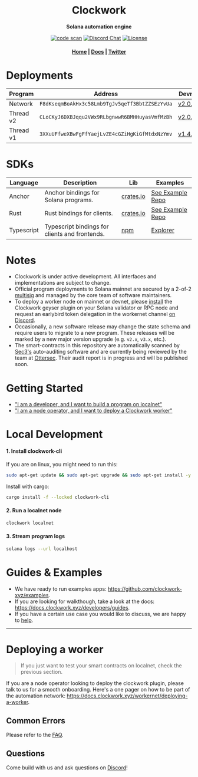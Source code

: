 <div align="center">
  <h1>Clockwork</h1>

  <p>
    <strong>Solana automation engine</strong>
  </p>

  <p>
    <a href="https://github.com/clockwork-xyz/clockwork/actions/workflows/code-scan.yaml"><img alt="code scan" src="https://github.com/clockwork-xyz/clockwork/actions/workflows/code-scan.yaml/badge.svg?branch=main" /></a>
    <a href="https://discord.com/channels/889725689543143425"><img alt="Discord Chat" src="https://img.shields.io/discord/889725689543143425?color=blueviolet" /></a>
    <a href="https://www.gnu.org/licenses/agpl-3.0.en.html"><img alt="License" src="https://img.shields.io/github/license/clockwork-xyz/clockwork?color=turquoise" /></a>
  </p>

  <h4>
    <a href="https://clockwork.xyz/">Home</a>
    <span> | </span>
    <a href="https://docs.clockwork.xyz">Docs</a>
    <span> | </span>
    <a href="https://twitter.com/clockwork_xyz">Twitter</a>
  </h4>
</div>

# Deployments

| Program | Address| Devnet | Mainnet |
| ------- | ------ | ------ | ------- |
| Network | `F8dKseqmBoAkHx3c58Lmb9TgJv5qeTf3BbtZZSEzYvUa` | [v2.0.15](https://explorer.solana.com/address/F8dKseqmBoAkHx3c58Lmb9TgJv5qeTf3BbtZZSEzYvUa) | [v2.0.0](https://explorer.solana.com/address/F8dKseqmBoAkHx3c58Lmb9TgJv5qeTf3BbtZZSEzYvUa) |
| Thread v2 | `CLoCKyJ6DXBJqqu2VWx9RLbgnwwR6BMHHuyasVmfMzBh` | [v2.0.18](https://explorer.solana.com/address/CLoCKyJ6DXBJqqu2VWx9RLbgnwwR6BMHHuyasVmfMzBh?cluster=devnet) | [v2.0.17](https://explorer.solana.com/address/CLoCKyJ6DXBJqqu2VWx9RLbgnwwR6BMHHuyasVmfMzBh) |
| Thread v1 | `3XXuUFfweXBwFgFfYaejLvZE4cGZiHgKiGfMtdxNzYmv` | [v1.4.2](https://explorer.solana.com/address/3XXuUFfweXBwFgFfYaejLvZE4cGZiHgKiGfMtdxNzYmv?cluster=devnet) | [v1.4.2](https://explorer.solana.com/address/3XXuUFfweXBwFgFfYaejLvZE4cGZiHgKiGfMtdxNzYmv) |

# SDKs

| Language | Description  | Lib  | Examples |
| ----------- | -------- | ---- | -------- |
| Anchor |  Anchor bindings for Solana programs.  | [crates.io](https://crates.io/crates/clockwork-sdk) | [See Example Repo](https://github.com/clockwork-xyz/examples)
| Rust | Rust bindings for clients.  | [crates.io](https://crates.io/crates/clockwork-client) | [See Example Repo](https://github.com/clockwork-xyz/examples)
| Typescript | Typescript bindings for clients and frontends.  | [npm](https://www.npmjs.com/package/@clockwork-xyz/sdk) | [Explorer](https://github.com/clockwork-xyz/explorer)

# Notes

- Clockwork is under active development. All interfaces and implementations are subject to change.
- Official program deployments to Solana mainnet are secured by a 2-of-2 [multisig](https://v3.squads.so/info/7gqj7UgvKgHihyPsXALW8QKJ3gUTEaLeBYwWbAtZhoCq) and managed by the core team of software maintainers.
- To deploy a worker node on mainnet or devnet, please [install](#deploying-a-worker) the Clockwork geyser plugin on your Solana validator or RPC node and request an earlybird token delegation in the workernet channel [on Discord](https://discord.gg/mwmFtU5BtA).
- Occasionally, a new software release may change the state schema and require users to migrate to a new program. These releases will be marked by a new major version upgrade (e.g. `v2.x`, `v3.x`, etc.).
- The smart-contracts in this repository are automatically scanned by [Sec3's](https://www.sec3.dev/) auto-auditing software and are currently being reviewed by the team at [Ottersec](https://osec.io/). Their audit report is in progress and will be published soon.

# Getting Started

- ["I am a developer, and I want to build a program on localnet"](#local-development)
- ["I am a node operator, and I want to deploy a Clockwork worker"](#deploying-a-worker)

# Local Development

#### 1. Install clockwork-cli

If you are on linux, you might need to run this:

```sh
sudo apt-get update && sudo apt-get upgrade && sudo apt-get install -y pkg-config build-essential libudev-dev libssl-dev
```

Install with cargo:

```sh
cargo install -f --locked clockwork-cli
```

#### 2. Run a localnet node

```sh
clockwork localnet
```

#### 3. Stream program logs

```sh
solana logs --url localhost
```

# Guides & Examples

- We have ready to run examples apps: <https://github.com/clockwork-xyz/examples>.
- If you are looking for walkthough, take a look at the docs: <https://docs.clockwork.xyz/developers/guides>.
- If you have a certain use case you would like to discuss, we are happy to [help](https://discord.com/channels/889725689543143425/1029516796304306247).

---

# Deploying a worker
>
> If you just want to test your smart contracts on localnet, check the previous section.

If you are a node operator looking to deploy the clockwork plugin, please talk to us for a smooth onboarding. Here's a one pager on how to be part of the automation network: <https://docs.clockwork.xyz/workernet/deploying-a-worker>.

## Common Errors

Please refer to the [FAQ](https://docs.clockwork.xyz/developers/faq).

## Questions

Come build with us and ask questions on [Discord](https://discord.gg/epHsTsnUre)!
